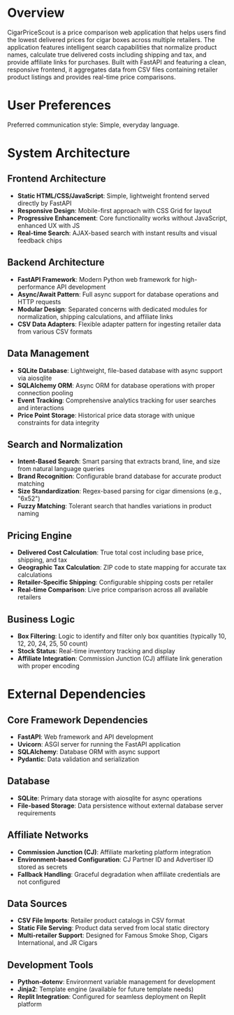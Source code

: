 # Overview

CigarPriceScout is a price comparison web application that helps users find the lowest delivered prices for cigar boxes across multiple retailers. The application features intelligent search capabilities that normalize product names, calculate true delivered costs including shipping and tax, and provide affiliate links for purchases. Built with FastAPI and featuring a clean, responsive frontend, it aggregates data from CSV files containing retailer product listings and provides real-time price comparisons.

# User Preferences

Preferred communication style: Simple, everyday language.

# System Architecture

## Frontend Architecture
- **Static HTML/CSS/JavaScript**: Simple, lightweight frontend served directly by FastAPI
- **Responsive Design**: Mobile-first approach with CSS Grid for layout
- **Progressive Enhancement**: Core functionality works without JavaScript, enhanced UX with JS
- **Real-time Search**: AJAX-based search with instant results and visual feedback chips

## Backend Architecture
- **FastAPI Framework**: Modern Python web framework for high-performance API development
- **Async/Await Pattern**: Full async support for database operations and HTTP requests
- **Modular Design**: Separated concerns with dedicated modules for normalization, shipping calculations, and affiliate links
- **CSV Data Adapters**: Flexible adapter pattern for ingesting retailer data from various CSV formats

## Data Management
- **SQLite Database**: Lightweight, file-based database with async support via aiosqlite
- **SQLAlchemy ORM**: Async ORM for database operations with proper connection pooling
- **Event Tracking**: Comprehensive analytics tracking for user searches and interactions
- **Price Point Storage**: Historical price data storage with unique constraints for data integrity

## Search and Normalization
- **Intent-Based Search**: Smart parsing that extracts brand, line, and size from natural language queries
- **Brand Recognition**: Configurable brand database for accurate product matching
- **Size Standardization**: Regex-based parsing for cigar dimensions (e.g., "6x52")
- **Fuzzy Matching**: Tolerant search that handles variations in product naming

## Pricing Engine
- **Delivered Cost Calculation**: True total cost including base price, shipping, and tax
- **Geographic Tax Calculation**: ZIP code to state mapping for accurate tax calculations
- **Retailer-Specific Shipping**: Configurable shipping costs per retailer
- **Real-time Comparison**: Live price comparison across all available retailers

## Business Logic
- **Box Filtering**: Logic to identify and filter only box quantities (typically 10, 12, 20, 24, 25, 50 count)
- **Stock Status**: Real-time inventory tracking and display
- **Affiliate Integration**: Commission Junction (CJ) affiliate link generation with proper encoding

# External Dependencies

## Core Framework Dependencies
- **FastAPI**: Web framework and API development
- **Uvicorn**: ASGI server for running the FastAPI application
- **SQLAlchemy**: Database ORM with async support
- **Pydantic**: Data validation and serialization

## Database
- **SQLite**: Primary data storage with aiosqlite for async operations
- **File-based Storage**: Data persistence without external database server requirements

## Affiliate Networks
- **Commission Junction (CJ)**: Affiliate marketing platform integration
- **Environment-based Configuration**: CJ Partner ID and Advertiser ID stored as secrets
- **Fallback Handling**: Graceful degradation when affiliate credentials are not configured

## Data Sources
- **CSV File Imports**: Retailer product catalogs in CSV format
- **Static File Serving**: Product data served from local static directory
- **Multi-retailer Support**: Designed for Famous Smoke Shop, Cigars International, and JR Cigars

## Development Tools
- **Python-dotenv**: Environment variable management for development
- **Jinja2**: Template engine (available for future template needs)
- **Replit Integration**: Configured for seamless deployment on Replit platform